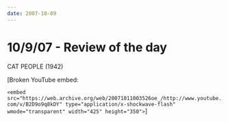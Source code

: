 ```yaml
---
date: 2007-10-09
---
```

# 10/9/07 - Review of the day

CAT PEOPLE (1942)

[Broken YouTube embed:

`<embed src="https://web.archive.org/web/20071011003526oe_/http://www.youtube.com/v/B2D9o9q8kDY" type="application/x-shockwave-flash" wmode="transparent" width="425" height="350">`]